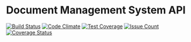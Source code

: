 # Document Management System API

[![Build Status](https://travis-ci.org/andela-venogwe/docman.svg?branch=staging)](https://travis-ci.org/andela-venogwe/docman)
[![Code Climate](https://codeclimate.com/repos/58aec2c282269f0292000169/badges/7f69e0e8445c725eecd8/gpa.svg)](https://codeclimate.com/repos/58aec2c282269f0292000169/feed)
[![Test Coverage](https://codeclimate.com/repos/58aec2c282269f0292000169/badges/7f69e0e8445c725eecd8/coverage.svg)](https://codeclimate.com/repos/58aec2c282269f0292000169/coverage)
[![Issue Count](https://codeclimate.com/repos/58aec2c282269f0292000169/badges/7f69e0e8445c725eecd8/issue_count.svg)](https://codeclimate.com/repos/58aec2c282269f0292000169/feed)
[![Coverage Status](https://coveralls.io/repos/github/andela-venogwe/docman/badge.svg?branch=feature%2F140457059%2Froutes-and-controllers)](https://coveralls.io/github/andela-venogwe/docman?branch=feature%2F140457059%2Froutes-and-controllers)
